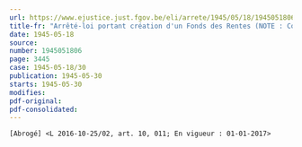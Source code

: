 ```yaml
---
url: https://www.ejustice.just.fgov.be/eli/arrete/1945/05/18/1945051806/justel
title-fr: "Arrêté-loi portant création d'un Fonds des Rentes (NOTE : Consultation des versions antérieures à partir du 25-01-1991 et mise à jour au 16-11-2016)"
date: 1945-05-18
source:
number: 1945051806
page: 3445
case: 1945-05-18/30
publication: 1945-05-30
starts: 1945-05-30
modifies:
pdf-original:
pdf-consolidated:
---
```


`[Abrogé] <L 2016-10-25/02, art. 10, 011; En vigueur : 01-01-2017>`

